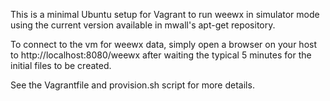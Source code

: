 
This is a minimal Ubuntu setup for Vagrant to run weewx
in simulator mode using the current version available
in mwall's apt-get repository.

To connect to the vm for weewx data, simply open a browser
on your host to http://localhost:8080/weewx after waiting
the typical 5 minutes for the initial files to be created.

See the Vagrantfile and provision.sh script for more details.

